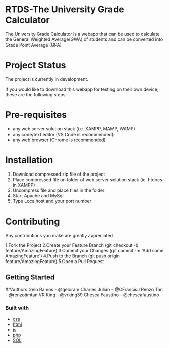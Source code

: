 # RTDS-The University Grade Calculator

The University Grade Calculator is a webapp that can be used to calculate the General Weighted Average(GWA) of students and can be converted into Grade Point Average (GPA)

# Project Status
The project is currently in development. 

If you would like to download this webapp for testing on their own device, these are
the following steps:

# Pre-requisites
* any web server solution stack (i.e. XAMPP, MAMP, WAMP)
* any code/text editor (VS Code is recommended)
* any web browser (Chrome is recommended)

# Installation
1. Download compressed zip file of the project
2. Place compressed file on folder of web server solution stack (ie. htdocs in XAMPP)
3. Uncompress file and place files in the folder
4. Start Apache and MySql
5. Type Localhost and your port number 

# Contributing
Any contributions you make are greatly appreciated.

1.Fork the Project
2.Create your Feature Branch (git checkout -b feature/AmazingFeature)
3.Commit your Changes (git commit -m 'Add some AmazingFeature')
4.Push to the Branch (git push origin feature/AmazingFeature)
5.Open a Pull Request

## Getting Started

##Authors
Gelo Ramos - @geloram
Charles Julian - @CFrancisJ
Renzo Tan - @renzotimtan
VR King - @vrking39
Chesca Faustino - @chescafaustino


### Built with
* [css](https://www.w3schools.com/Css/)
* [html](https://www.w3schools.com/html/)
* [js](https://www.javascript.com/)
* [php](https://www.php.net/)
* [SQL](https://www.mysql.com/)
